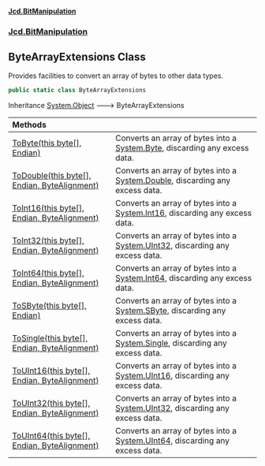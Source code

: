 #### [Jcd.BitManipulation](index 'index')
### [Jcd.BitManipulation](Jcd.BitManipulation 'Jcd.BitManipulation')

## ByteArrayExtensions Class

Provides facilities to convert an array of bytes to other data types.

```csharp
public static class ByteArrayExtensions
```

Inheritance [System.Object](https://docs.microsoft.com/en-us/dotnet/api/System.Object 'System.Object') &#129106; ByteArrayExtensions

| Methods | |
| :--- | :--- |
| [ToByte(this byte[], Endian)](Jcd.BitManipulation.ByteArrayExtensions.ToByte(thisbyte[],Jcd.BitManipulation.Endian) 'Jcd.BitManipulation.ByteArrayExtensions.ToByte(this byte[], Jcd.BitManipulation.Endian)') | Converts an array of bytes into a [System.Byte](https://docs.microsoft.com/en-us/dotnet/api/System.Byte 'System.Byte'), discarding any excess data. |
| [ToDouble(this byte[], Endian, ByteAlignment)](Jcd.BitManipulation.ByteArrayExtensions.ToDouble(thisbyte[],Jcd.BitManipulation.Endian,Jcd.BitManipulation.ByteAlignment) 'Jcd.BitManipulation.ByteArrayExtensions.ToDouble(this byte[], Jcd.BitManipulation.Endian, Jcd.BitManipulation.ByteAlignment)') | Converts an array of bytes into a [System.Double](https://docs.microsoft.com/en-us/dotnet/api/System.Double 'System.Double'), discarding any excess data. |
| [ToInt16(this byte[], Endian, ByteAlignment)](Jcd.BitManipulation.ByteArrayExtensions.ToInt16(thisbyte[],Jcd.BitManipulation.Endian,Jcd.BitManipulation.ByteAlignment) 'Jcd.BitManipulation.ByteArrayExtensions.ToInt16(this byte[], Jcd.BitManipulation.Endian, Jcd.BitManipulation.ByteAlignment)') | Converts an array of bytes into a [System.Int16](https://docs.microsoft.com/en-us/dotnet/api/System.Int16 'System.Int16'), discarding any excess data. |
| [ToInt32(this byte[], Endian, ByteAlignment)](Jcd.BitManipulation.ByteArrayExtensions.ToInt32(thisbyte[],Jcd.BitManipulation.Endian,Jcd.BitManipulation.ByteAlignment) 'Jcd.BitManipulation.ByteArrayExtensions.ToInt32(this byte[], Jcd.BitManipulation.Endian, Jcd.BitManipulation.ByteAlignment)') | Converts an array of bytes into a [System.UInt32](https://docs.microsoft.com/en-us/dotnet/api/System.UInt32 'System.UInt32'), discarding any excess data. |
| [ToInt64(this byte[], Endian, ByteAlignment)](Jcd.BitManipulation.ByteArrayExtensions.ToInt64(thisbyte[],Jcd.BitManipulation.Endian,Jcd.BitManipulation.ByteAlignment) 'Jcd.BitManipulation.ByteArrayExtensions.ToInt64(this byte[], Jcd.BitManipulation.Endian, Jcd.BitManipulation.ByteAlignment)') | Converts an array of bytes into a [System.Int64](https://docs.microsoft.com/en-us/dotnet/api/System.Int64 'System.Int64'), discarding any excess data. |
| [ToSByte(this byte[], Endian)](Jcd.BitManipulation.ByteArrayExtensions.ToSByte(thisbyte[],Jcd.BitManipulation.Endian) 'Jcd.BitManipulation.ByteArrayExtensions.ToSByte(this byte[], Jcd.BitManipulation.Endian)') | Converts an array of bytes into a [System.SByte](https://docs.microsoft.com/en-us/dotnet/api/System.SByte 'System.SByte'), discarding any excess data. |
| [ToSingle(this byte[], Endian, ByteAlignment)](Jcd.BitManipulation.ByteArrayExtensions.ToSingle(thisbyte[],Jcd.BitManipulation.Endian,Jcd.BitManipulation.ByteAlignment) 'Jcd.BitManipulation.ByteArrayExtensions.ToSingle(this byte[], Jcd.BitManipulation.Endian, Jcd.BitManipulation.ByteAlignment)') | Converts an array of bytes into a [System.Single](https://docs.microsoft.com/en-us/dotnet/api/System.Single 'System.Single'), discarding any excess data. |
| [ToUInt16(this byte[], Endian, ByteAlignment)](Jcd.BitManipulation.ByteArrayExtensions.ToUInt16(thisbyte[],Jcd.BitManipulation.Endian,Jcd.BitManipulation.ByteAlignment) 'Jcd.BitManipulation.ByteArrayExtensions.ToUInt16(this byte[], Jcd.BitManipulation.Endian, Jcd.BitManipulation.ByteAlignment)') | Converts an array of bytes into a [System.UInt16](https://docs.microsoft.com/en-us/dotnet/api/System.UInt16 'System.UInt16'), discarding any excess data. |
| [ToUInt32(this byte[], Endian, ByteAlignment)](Jcd.BitManipulation.ByteArrayExtensions.ToUInt32(thisbyte[],Jcd.BitManipulation.Endian,Jcd.BitManipulation.ByteAlignment) 'Jcd.BitManipulation.ByteArrayExtensions.ToUInt32(this byte[], Jcd.BitManipulation.Endian, Jcd.BitManipulation.ByteAlignment)') | Converts an array of bytes into a [System.UInt32](https://docs.microsoft.com/en-us/dotnet/api/System.UInt32 'System.UInt32'), discarding any excess data. |
| [ToUInt64(this byte[], Endian, ByteAlignment)](Jcd.BitManipulation.ByteArrayExtensions.ToUInt64(thisbyte[],Jcd.BitManipulation.Endian,Jcd.BitManipulation.ByteAlignment) 'Jcd.BitManipulation.ByteArrayExtensions.ToUInt64(this byte[], Jcd.BitManipulation.Endian, Jcd.BitManipulation.ByteAlignment)') | Converts an array of bytes into a [System.UInt64](https://docs.microsoft.com/en-us/dotnet/api/System.UInt64 'System.UInt64'), discarding any excess data. |

